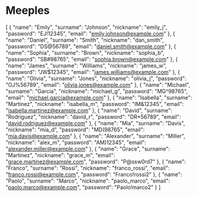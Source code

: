 # Meeples

[
  {
    "name": "Emily",
    "surname": "Johnson",
    "nickname": "emily_j",
    "password": "EJ!12345",
    "email": "emily.johnson@example.com"
  },
  {
    "name": "Daniel",
    "surname": "Smith",
    "nickname": "dan_smith",
    "password": "DS@56789",
    "email": "daniel.smith@example.com"
  },
  {
    "name": "Sophia",
    "surname": "Brown",
    "nickname": "sophia_b",
    "password": "SB#98765",
    "email": "sophia.brown@example.com"
  },
  {
    "name": "James",
    "surname": "Williams",
    "nickname": "james_w",
    "password": "JW$12345",
    "email": "james.williams@example.com"
  },
  {
    "name": "Olivia",
    "surname": "Jones",
    "nickname": "olivia_j",
    "password": "OJ%56789",
    "email": "olivia.jones@example.com"
  },
  {
    "name": "Michael",
    "surname": "Garcia",
    "nickname": "michael_g",
    "password": "MG^98765",
    "email": "michael.garcia@example.com"
  },
  {
    "name": "Isabella",
    "surname": "Martinez",
    "nickname": "isabella_m",
    "password": "IM&12345",
    "email": "isabella.martinez@example.com"
  },
  {
    "name": "David",
    "surname": "Rodriguez",
    "nickname": "david_r",
    "password": "DR*56789",
    "email": "david.rodriguez@example.com"
  },
  {
    "name": "Mia",
    "surname": "Davis",
    "nickname": "mia_d",
    "password": "MD(98765",
    "email": "mia.davis@example.com"
  },
  {
    "name": "Alexander",
    "surname": "Miller",
    "nickname": "alex_m",
    "password": "AM)12345",
    "email": "alexander.miller@example.com"
  },
  {
    "name": "Grace",
    "surname": "Martinez",
    "nickname": "grace_m",
    "email": "grace.martinez@example.com",
    "password": "P@ssw0rd7"
  },
  {
    "name": "Franco",
    "surname": "Rossi",
    "nickname": "franco_rossi",
    "email": "franco.rossi@example.com",
    "password": "Franco!rossi2"
  },
  {
    "name": "Paolo",
    "surname": "Marco",
    "nickname": "paolo_marco",
    "email": "paolo.marco@example.com",
    "password": "Paolo!marco2"
  }
]